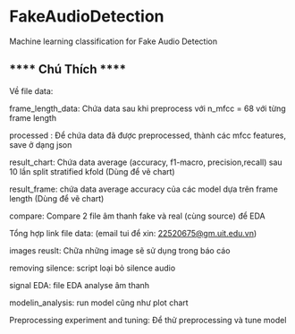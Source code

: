 # FakeAudioDetection
Machine learning classification for Fake Audio Detection


## **** Chú Thích ****

Về file data:

frame_length_data: Chứa data sau khi preprocess với n_mfcc = 68 với từng frame length

processed : Để chứa data đã được preprocessed, thành các mfcc features, save ở dạng json

result_chart: Chứa data average (accuracy, f1-macro, precision,recall) sau 10 lần split stratified kfold (Dùng để vẽ chart)

result_frame: chứa data average accuracy của các model dựa trên frame length (Dùng để vẽ chart)

compare: Compare 2 file âm thanh fake và real (cùng source) để EDA

Tổng hợp link file data: (email tui để xin: 22520675@gm.uit.edu.vn)


images reuslt: Chữa những image sẽ sử dụng trong báo cáo

removing silence: script loại bỏ silence audio

signal EDA: file EDA analyse âm thanh

modelin_analysis: run model cũng như plot chart

Preprocessing experiment and tuning: Để thử preprocessing và tune model
